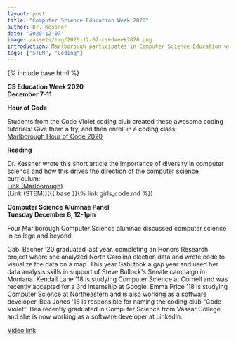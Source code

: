 ```yaml
---
layout: post
title: "Computer Science Education Week 2020"
author: Dr. Kessner
date: '2020-12-07'
image: /assets/img/2020-12-07-csedweek2020.png
introduction: Marlborough participates in Computer Science Education week!
tags: ["STEM", "Coding"]
---
```


{% include base.html %}

__CS Education Week 2020__  
__December 7-11__


__Hour of Code__  

Students from the Code Violet coding club created these awesome coding
tutorials!  Give them a try, and then enroll in a coding class!  
[Marlborough Hour of Code 2020](https://dkessner.github.io/MarlboroughHourOfCode2020/)


__Reading__

Dr. Kessner wrote this short article the importance of diversity in computer
science and how this drives the direction of the computer science curriculum:  
[Link (Marlborough)](https://www.marlborough.org/news/~board/stem/post/why-we-still-need-girls-to-code)  
[Link (STEM)]({{ base }}{% link girls_code.md %})

__Computer Science Alumnae Panel__  
__Tuesday December 8, 12-1pm__  

Four Marlborough Computer Science alumnae discussed computer science
in college and beyond.

Gabi Becher '20 graduated last year, completing an Honors Research project
where she analyzed North Carolina election data and wrote code to visualize the
data on a map.  This year Gabi took a gap year and used her data analysis
skills in support of Steve Bullock's Senate campaign in Montana.  Kendall Lane
'18 is studying Computer Science at Cornell and was recently accepted for a 3rd
internship at Google.  Emma Price '18 is studying Computer Science  at
Northeastern and is also working as a software developer.  Bea Jones '16 is
responsible for naming the coding club "Code Violet".  Bea recently graduated
in Computer Science from Vassar College, and she is now working as a software
developer at LinkedIn.  

[Video link](https://www.youtube.com/watch?v=fEPJxyZ5ndg)

